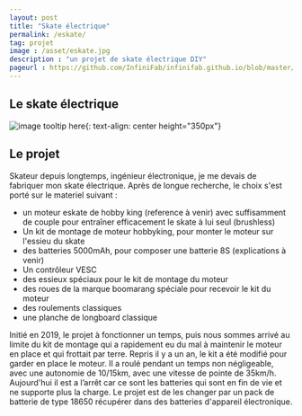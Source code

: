 ```yaml
---
layout: post
title: "Skate électrique"
permalink: /eskate/
tag: projet
image : /asset/eskate.jpg
description : "un projet de skate électrique DIY"
pageurl : https://github.com/InfiniFab/infinifab.github.io/blob/master/projets/_posts/2022-06-01-eskate.md
---
```


## Le skate électrique

![image tooltip here]({{page.image}}){: text-align: center height="350px"}

## Le projet

Skateur depuis longtemps, ingénieur électronique, je me devais de fabriquer mon skate électrique. 
Après de longue recherche, le choix s'est porté sur le materiel suivant :
- un moteur eskate de hobby king (reference à venir) avec suffisamment de couple pour entraîner efficacement le skate à lui seul (brushless)
- Un kit de montage de moteur hobbyking, pour monter le moteur sur l'essieu du skate
- des batteries 5000mAh, pour composer une batterie 8S (explications à venir)
- Un contrôleur VESC
- des essieux spéciaux pour le kit de montage du moteur
- des roues de la marque boomarang spéciale pour recevoir le kit du moteur
- des roulements classiques
- une planche de longboard classique

Initié en 2019, le projet à fonctionner un temps, puis nous sommes arrivé au limite du kit de montage qui a rapidement eu du mal à maintenir le moteur en place et qui frottait par terre.
Repris il y a un an, le kit a été modifié pour garder en place le moteur.
Il a roulé pendant un temps non négligeable, avec une autonomie de 10/15km, avec une vitesse de pointe de 35km/h.
Aujourd'hui il est a l’arrêt car ce sont les batteries qui sont en fin de vie et ne supporte plus la charge. 
Le projet est de les changer par un pack de batterie de type 18650 récupérer dans des batteries d'appareil électronique.


